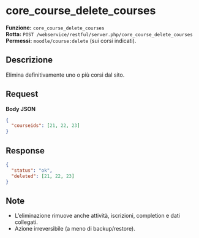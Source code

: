 # core_course_delete_courses

**Funzione:** `core_course_delete_courses`  
**Rotta:** `POST /webservice/restful/server.php/core_course_delete_courses`  
**Permessi:** `moodle/course:delete` (sui corsi indicati).

## Descrizione
Elimina definitivamente uno o più corsi dal sito.

## Request
**Body JSON**
```json
{
  "courseids": [21, 22, 23]
}
```

## Response
```json
{
  "status": "ok",
  "deleted": [21, 22, 23]
}
```

## Note
- L’eliminazione rimuove anche attività, iscrizioni, completion e dati collegati.
- Azione irreversibile (a meno di backup/restore).
